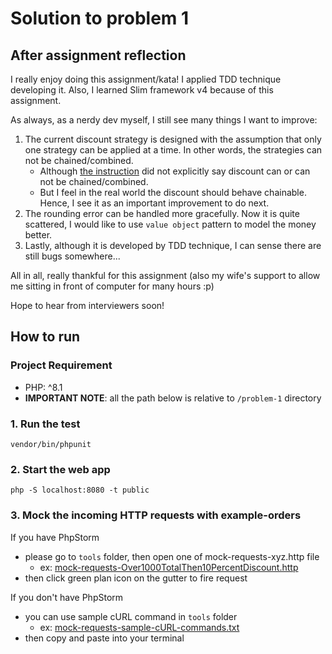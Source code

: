 # Solution to problem 1

## After assignment reflection

I really enjoy doing this assignment/kata! I applied TDD technique developing it. Also, I learned Slim framework v4
because of this assignment.

As always, as a nerdy dev myself, I still see many things I want to improve:

1. The current discount strategy is designed with the assumption that only one strategy can be applied at a time. In
   other words, the strategies can not be chained/combined.
    - Although [the instruction](https://github.com/teamleadercrm/coding-test/blob/master/1-discounts.md#how-discounts-work)
    did not explicitly say discount can or can not be chained/combined.
    - But I feel in the real world the discount should behave chainable. Hence, I see it as an important improvement to
      do next.
2. The rounding error can be handled more gracefully. Now it is quite scattered, I would like to use `value object`
   pattern to model the money better.
3. Lastly, although it is developed by TDD technique, I can sense there are still bugs somewhere...

All in all, really thankful for this assignment (also my wife's support to allow me sitting in front of computer for
many hours :p)

Hope to hear from interviewers soon!

## How to run

### Project Requirement

- PHP: ^8.1
- **IMPORTANT NOTE**: all the path below is relative to `/problem-1` directory

### 1. Run the test

`vendor/bin/phpunit`

### 2. Start the web app

`php -S localhost:8080 -t public`

### 3. Mock the incoming HTTP requests with example-orders

If you have PhpStorm

- please go to `tools` folder, then open one of mock-requests-xyz.http file 
    - ex: [mock-requests-Over1000TotalThen10PercentDiscount.http](tools%2Fmock-requests-Over1000TotalThen10PercentDiscount.http)
- then click green plan icon on the gutter to fire request

If you don't have PhpStorm

- you can use sample cURL command in `tools` folder
    - ex: [mock-requests-sample-cURL-commands.txt](tools%2Fmock-requests-sample-cURL-commands.txt)
- then copy and paste into your terminal

